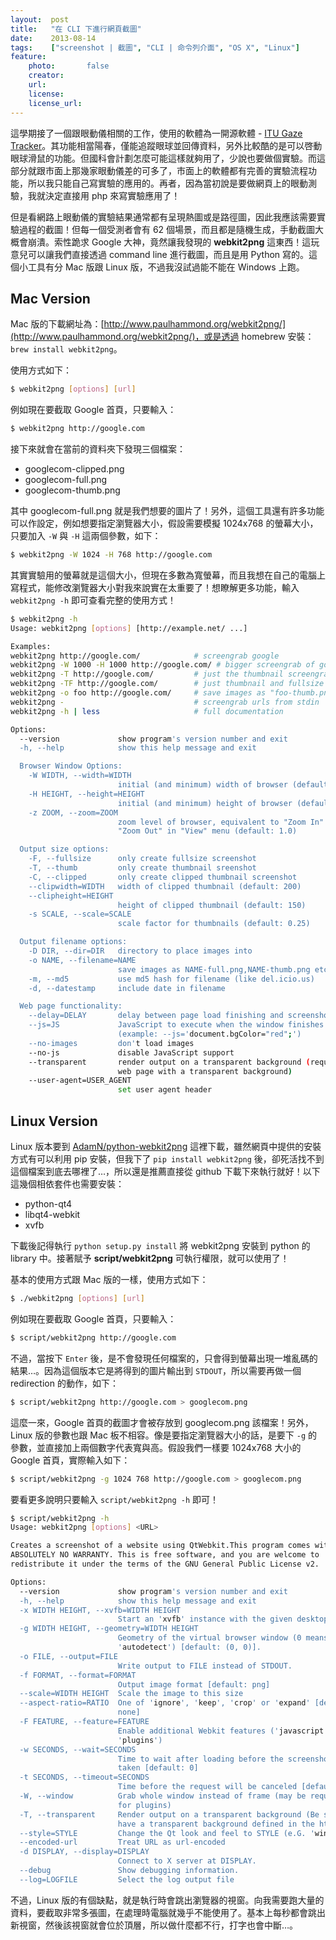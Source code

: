 ```yaml
---
layout:  post
title:   "在 CLI 下進行網頁截圖"
date:    2013-08-14
tags:    ["screenshot | 截圖", "CLI | 命令列介面", "OS X", "Linux"]
feature:
    photo:       false
    creator:     
    url:         
    license:     
    license_url: 
---
```


這學期接了一個跟眼動儀相關的工作，使用的軟體為一開源軟體 - [ITU Gaze Tracker](http://www.gazegroup.org/downloads/23-gazetracker)。其功能相當陽春，僅能追蹤眼球並回傳資料，另外比較酷的是可以啓動眼球滑鼠的功能。但國科會計劃怎麼可能這樣就夠用了，少說也要做個實驗。而這部分就跟市面上那幾家眼動儀差的可多了，市面上的軟體都有完善的實驗流程功能，所以我只能自己寫實驗的應用的。再者，因為當初說是要做網頁上的眼動測驗，我就決定直接用 php 來寫實驗應用了！

但是看網路上眼動儀的實驗結果通常都有呈現熱圖或是路徑圖，因此我應該需要實驗過程的截圖！但每一個受測者會有 62 個場景，而且都是隨機生成，手動截圖大概會崩潰。索性跪求 Google 大神，竟然讓我發現的 **webkit2png** 這東西！這玩意兒可以讓我們直接透過 command line 進行截圖，而且是用 Python 寫的。這個小工具有分 Mac 版跟 Linux 版，不過我沒試過能不能在 Windows 上跑。

## Mac Version

Mac 版的下載網址為：[http://www.paulhammond.org/webkit2png/](http://www.paulhammond.org/webkit2png/)，或是透過 homebrew 安裝：`brew install webkit2png`。

使用方式如下：

```bash
$ webkit2png [options] [url]
```

例如現在要截取 Google 首頁，只要輸入：

```bash
$ webkit2png http://google.com
```

接下來就會在當前的資料夾下發現三個檔案：

- googlecom-clipped.png
- googlecom-full.png
- googlecom-thumb.png

其中 googlecom-full.png 就是我們想要的圖片了！另外，這個工具還有許多功能可以作設定，例如想要指定瀏覽器大小，假設需要模擬 1024x768 的螢幕大小，只要加入 `-W` 與 `-H` 這兩個參數，如下：

```bash
$ webkit2png -W 1024 -H 768 http://google.com
```

其實實驗用的螢幕就是這個大小，但現在多數為寬螢幕，而且我想在自己的電腦上寫程式，能修改瀏覽器大小對我來說實在太重要了！想瞭解更多功能，輸入 `webkit2png -h` 即可查看完整的使用方式！

```bash
$ webkit2png -h
Usage: webkit2png [options] [http://example.net/ ...]

Examples:
webkit2png http://google.com/            # screengrab google
webkit2png -W 1000 -H 1000 http://google.com/ # bigger screengrab of google
webkit2png -T http://google.com/         # just the thumbnail screengrab
webkit2png -TF http://google.com/        # just thumbnail and fullsize grab
webkit2png -o foo http://google.com/     # save images as "foo-thumb.png" etc
webkit2png -                             # screengrab urls from stdin
webkit2png -h | less                     # full documentation

Options:
  --version             show program's version number and exit
  -h, --help            show this help message and exit

  Browser Window Options:
    -W WIDTH, --width=WIDTH
                        initial (and minimum) width of browser (default: 800)
    -H HEIGHT, --height=HEIGHT
                        initial (and minimum) height of browser (default: 600)
    -z ZOOM, --zoom=ZOOM
                        zoom level of browser, equivalent to "Zoom In" and
                        "Zoom Out" in "View" menu (default: 1.0)

  Output size options:
    -F, --fullsize      only create fullsize screenshot
    -T, --thumb         only create thumbnail sreenshot
    -C, --clipped       only create clipped thumbnail screenshot
    --clipwidth=WIDTH   width of clipped thumbnail (default: 200)
    --clipheight=HEIGHT
                        height of clipped thumbnail (default: 150)
    -s SCALE, --scale=SCALE
                        scale factor for thumbnails (default: 0.25)

  Output filename options:
    -D DIR, --dir=DIR   directory to place images into
    -o NAME, --filename=NAME
                        save images as NAME-full.png,NAME-thumb.png etc
    -m, --md5           use md5 hash for filename (like del.icio.us)
    -d, --datestamp     include date in filename

  Web page functionality:
    --delay=DELAY       delay between page load finishing and screenshot
    --js=JS             JavaScript to execute when the window finishes loading
                        (example: --js='document.bgColor="red";')
    --no-images         don't load images
    --no-js             disable JavaScript support
    --transparent       render output on a transparent background (requires a
                        web page with a transparent background)
    --user-agent=USER_AGENT
                        set user agent header
```

## Linux Version

Linux 版本要到 [AdamN/python-webkit2png](https://github.com/AdamN/python-webkit2png/) 這裡下載，雖然網頁中提供的安裝方式有可以利用 pip 安裝，但我下了 `pip install webkit2png` 後，卻死活找不到這個檔案到底去哪裡了…，所以還是推薦直接從 github 下載下來執行就好！以下這幾個相依套件也需要安裝：

- python-qt4
- libqt4-webkit
- xvfb

下載後記得執行 `python setup.py install` 將 webkit2png 安裝到 python 的 library 中。接著賦予 **script/webkit2png** 可執行權限，就可以使用了！

基本的使用方式跟 Mac 版的一樣，使用方式如下：

```bash
$ ./webkit2png [options] [url]
```

例如現在要截取 Google 首頁，只要輸入：

```bash
$ script/webkit2png http://google.com
```

不過，當按下 `Enter` 後，是不會發現任何檔案的，只會得到螢幕出現一堆亂碼的結果…。因為這個版本它是將得到的圖片輸出到 `STDOUT`，所以需要再做一個 redirection 的動作，如下：

```bash
$ script/webkit2png http://google.com > googlecom.png
```

這麼一來，Google 首頁的截圖才會被存放到 googlecom.png 該檔案！另外，Linux 版的參數也跟 Mac 板不相容。像是要指定瀏覽器大小的話，是要下 `-g` 的參數，並直接加上兩個數字代表寬與高。假設我們一樣要 1024x768 大小的 Google 首頁，實際輸入如下：

```bash
$ script/webkit2png -g 1024 768 http://google.com > googlecom.png
```

要看更多說明只要輸入 `script/webkit2png -h` 即可！

```bash
$ script/webkit2png -h
Usage: webkit2png [options] <URL>

Creates a screenshot of a website using QtWebkit.This program comes with
ABSOLUTELY NO WARRANTY. This is free software, and you are welcome to
redistribute it under the terms of the GNU General Public License v2.

Options:
  --version             show program's version number and exit
  -h, --help            show this help message and exit
  -x WIDTH HEIGHT, --xvfb=WIDTH HEIGHT
                        Start an 'xvfb' instance with the given desktop size.
  -g WIDTH HEIGHT, --geometry=WIDTH HEIGHT
                        Geometry of the virtual browser window (0 means
                        'autodetect') [default: (0, 0)].
  -o FILE, --output=FILE
                        Write output to FILE instead of STDOUT.
  -f FORMAT, --format=FORMAT
                        Output image format [default: png]
  --scale=WIDTH HEIGHT  Scale the image to this size
  --aspect-ratio=RATIO  One of 'ignore', 'keep', 'crop' or 'expand' [default:
                        none]
  -F FEATURE, --feature=FEATURE
                        Enable additional Webkit features ('javascript',
                        'plugins')
  -w SECONDS, --wait=SECONDS
                        Time to wait after loading before the screenshot is
                        taken [default: 0]
  -t SECONDS, --timeout=SECONDS
                        Time before the request will be canceled [default: 0]
  -W, --window          Grab whole window instead of frame (may be required
                        for plugins)
  -T, --transparent     Render output on a transparent background (Be sure to
                        have a transparent background defined in the html)
  --style=STYLE         Change the Qt look and feel to STYLE (e.G. 'windows').
  --encoded-url         Treat URL as url-encoded
  -d DISPLAY, --display=DISPLAY
                        Connect to X server at DISPLAY.
  --debug               Show debugging information.
  --log=LOGFILE         Select the log output file
```

不過，Linux 版的有個缺點，就是執行時會跳出瀏覽器的視窗。向我需要跑大量的資料，要截取非常多張圖，在處理時電腦就幾乎不能使用了。基本上每秒都會跳出新視窗，然後該視窗就會位於頂層，所以做什麼都不行，打字也會中斷…。
